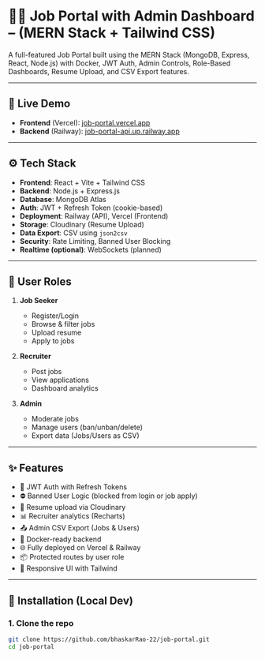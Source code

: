 # 🧑‍💼 Job Portal with Admin Dashboard – (MERN Stack + Tailwind CSS) 

A full-featured Job Portal built using the MERN Stack (MongoDB, Express, React, Node.js) with Docker, JWT Auth, Admin Controls, Role-Based Dashboards, Resume Upload, and CSV Export features.

---

## 🚀 Live Demo

- **Frontend** (Vercel): [job-portal.vercel.app](https://job-portal-693f.vercel.app/)
- **Backend** (Railway): [job-portal-api.up.railway.app](https://job-portal-production-1a78.up.railway.app)

---

## ⚙️ Tech Stack

- **Frontend**: React + Vite + Tailwind CSS
- **Backend**: Node.js + Express.js
- **Database**: MongoDB Atlas
- **Auth**: JWT + Refresh Token (cookie-based)
- **Deployment**: Railway (API), Vercel (Frontend)
- **Storage**: Cloudinary (Resume Upload)
- **Data Export**: CSV using `json2csv`
- **Security**: Rate Limiting, Banned User Blocking
- **Realtime (optional)**: WebSockets (planned)

---

## 👥 User Roles

1. **Job Seeker**  
   - Register/Login
   - Browse & filter jobs
   - Upload resume
   - Apply to jobs

2. **Recruiter**  
   - Post jobs
   - View applications
   - Dashboard analytics

3. **Admin**  
   - Moderate jobs
   - Manage users (ban/unban/delete)
   - Export data (Jobs/Users as CSV)

---

## ✨ Features

- 🔐 JWT Auth with Refresh Tokens
- ⛔ Banned User Logic (blocked from login or job apply)
- 📁 Resume upload via Cloudinary
- 📊 Recruiter analytics (Recharts)
- 📤 Admin CSV Export (Jobs & Users)
- 🐳 Docker-ready backend
- 🌐 Fully deployed on Vercel & Railway
- 📦 Protected routes by user role
- 📱 Responsive UI with Tailwind

---

## 🔧 Installation (Local Dev)

### 1. Clone the repo

```bash
git clone https://github.com/bhaskarRao-22/job-portal.git
cd job-portal
